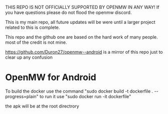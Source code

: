 THIS REPO IS NOT OFFICIALLY SUPPORTED BY OPENMW IN ANY WAY!
If you have questions please do not flood the openmw discord.

This is my main repo, all future updates will be were until a larger project related to this is complete.

This repo and the github  one are based on the hard work of many people. most of the credit is not mine.

https://github.com/Duron27/openmw--android
is a mirror of this repo just to clear up any confusion



# OpenMW for Android

To build the docker use the command "sudo docker build -t dockerfile . --progress=plain"
to run it use "sudo docker run -it dockerfile"

the apk will be at the root directrory
